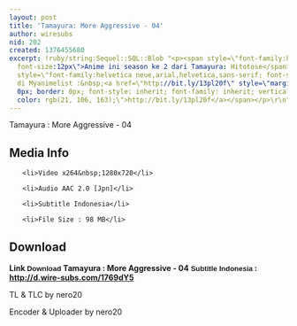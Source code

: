 ```yaml
---
layout: post
title: 'Tamayura: More Aggressive - 04'
author: wiresubs
nid: 202
created: 1376455680
excerpt: !ruby/string:Sequel::SQL::Blob "<p><span style=\"font-family:helvetica neue,arial,helvetica,sans-serif;
  font-size:12px\">Anime ini season ke 2 dari Tamayura: Hitotose</span><br />\r\n<span
  style=\"font-family:helvetica neue,arial,helvetica,sans-serif; font-size:12px\">Preview
  di Myanimelist :&nbsp;<a href=\"http://bit.ly/13pl20f\" style=\"margin: 0px; padding:
  0px; border: 0px; font-style: inherit; font-family: inherit; vertical-align: baseline;
  color: rgb(21, 106, 163);\">http://bit.ly/13pl20f</a></span></p>\r\n"
---
```

<p class="rtecenter">Tamayura : More Aggressive - 04</p>

<h2>Media Info</h2>

<ul>
	<li>Video x264&nbsp;1280x720</li>
	<li>Audio AAC 2.0 [Jpn]</li>
	<li>Subtitle Indonesia</li>
	<li>File Size : 98 MB</li>
</ul>

<h2>Download</h2>

<p><strong>Link&nbsp;<span style="background-color:rgb(255, 255, 255); font-family:sans-serif,arial,verdana,trebuchet ms; font-size:13px">Download&nbsp;</span>Tamayura : More Aggressive - 04</strong><strong><span style="background-color:rgb(255, 255, 255); font-family:sans-serif,arial,verdana,trebuchet ms; font-size:13px">&nbsp;Subtitle Indonesia</span><strong>&nbsp;:&nbsp; <a href="http://d.wire-subs.com/1769dY5">http://d.wire-subs.com/1769dY5</a></strong></strong></p>

<p>TL &amp; TLC by nero20<br />
Encoder &amp; Uploader by nero20</p>
